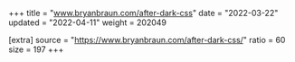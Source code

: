 +++
title = "www.bryanbraun.com/after-dark-css"
date = "2022-03-22"
updated = "2022-04-11"
weight = 202049

[extra]
source = "https://www.bryanbraun.com/after-dark-css/"
ratio = 60
size = 197
+++

